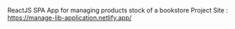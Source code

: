 ReactJS SPA App for managing products stock of a bookstore
Project Site : https://manage-lib-application.netlify.app/
